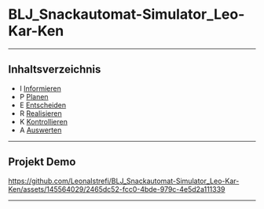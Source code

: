 # BLJ_Snackautomat-Simulator_Leo-Kar-Ken

<hr> 

## Inhaltsverzeichnis 

* I  [Informieren](IPERKA-Files/Informieren.md)
* P [Planen](IPERKA-Files/Planen.md)
* E [Entscheiden](IPERKA-Files/Entscheiden.md)
* R [Realisieren](IPERKA-Files/Realisieren.md)
* K [Kontrollieren](IPERKA-Files/Kontrollieren.md)
* A [Auswerten](IPERKA-Files/Auswerten.md)

<hr>

## Projekt Demo 

https://github.com/LeonaIstrefi/BLJ_Snackautomat-Simulator_Leo-Kar-Ken/assets/145564029/2465dc52-fcc0-4bde-979c-4e5d2a111339

<hr>
